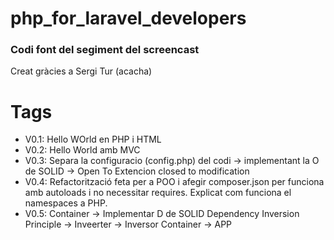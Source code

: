 # php_for_laravel_developers

### Codi font del segiment del screencast



Creat gràcies a Sergi Tur (acacha)
# Tags

- V0.1: Hello WOrld en PHP i HTML
- V0.2: Hello World amb MVC
- V0.3: Separa la configuracio (config.php) del codi -> implementant la O de SOLID -> Open To Extencion closed to modification
- V0.4: Refactorització feta per a POO i afegir composer.json per funciona amb
autoloads i no necessitar requires. Explicat com funciona el namespaces a
PHP.
- V0.5: Container -> Implementar D de SOLID Dependency Inversion Principle -> Inveerter -> Inversor Container -> APP